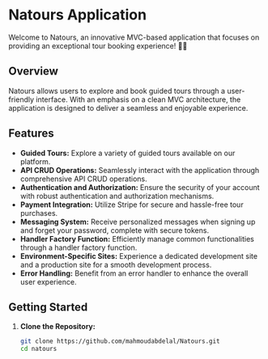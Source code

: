 # Natours Application

Welcome to Natours, an innovative MVC-based application that focuses on providing an exceptional tour booking experience! 🚀💥

## Overview

Natours allows users to explore and book guided tours through a user-friendly interface. With an emphasis on a clean MVC architecture, the application is designed to deliver a seamless and enjoyable experience.

## Features

- **Guided Tours:** Explore a variety of guided tours available on our platform.
- **API CRUD Operations:** Seamlessly interact with the application through comprehensive API CRUD operations.
- **Authentication and Authorization:** Ensure the security of your account with robust authentication and authorization mechanisms.
- **Payment Integration:** Utilize Stripe for secure and hassle-free tour purchases.
- **Messaging System:** Receive personalized messages when signing up and forget your password, complete with secure tokens.
- **Handler Factory Function:** Efficiently manage common functionalities through a handler factory function.
- **Environment-Specific Sites:** Experience a dedicated development site and a production site for a smooth development process.
- **Error Handling:** Benefit from an error handler to enhance the overall user experience.

## Getting Started

1. **Clone the Repository:**
   ```bash
   git clone https://github.com/mahmoudabdelal/Natours.git
   cd natours
   ```
